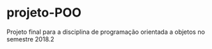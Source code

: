 # projeto-POO
Projeto final para a disciplina de programação orientada a objetos no semestre 2018.2
